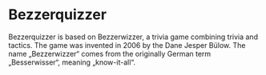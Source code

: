 # Bezzerquizzer
Bezzerquizzer is based on Bezzerwizzer, a trivia game combining trivia and tactics. The game was invented in 2006 by the Dane Jesper Bülow. The name „Bezzerwizzer“ comes from the originally German term „Besserwisser“, meaning „know-it-all“.